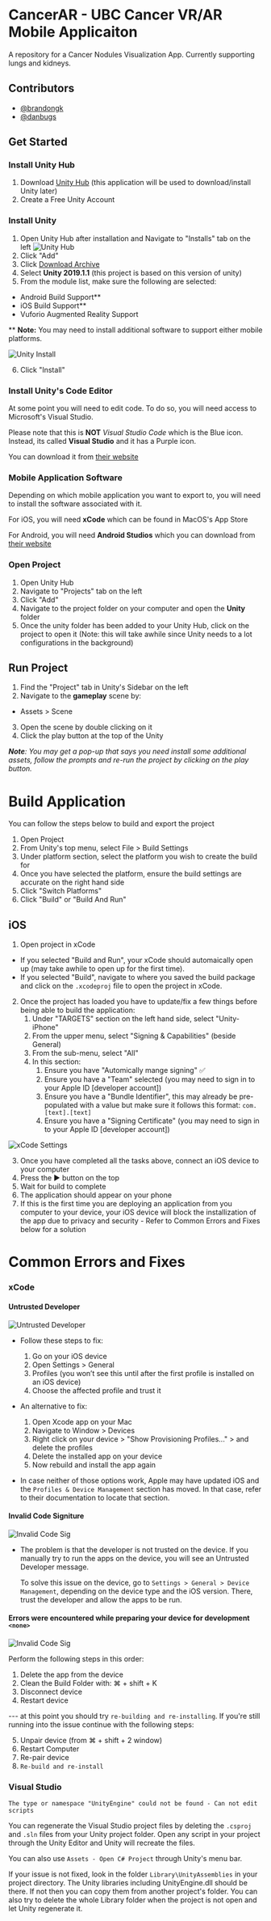 # CancerAR - UBC Cancer VR/AR Mobile Applicaiton 
A repository for a Cancer Nodules Visualization App. Currently supporting lungs and kidneys. 

## Contributors 
- [@brandongk](https://github.com/brandongk-ubco) 
- [@danbugs](https://github.com/danbugs)


## Get Started

### Install Unity Hub
1. Download [Unity Hub](https://store.unity.com/#plans-individual) (this application will be used to download/install Unity later) 
2. Create a Free Unity Account 
### Install Unity 
1. Open Unity Hub after installation and Navigate to "Installs" tab on the left
![Unity Hub](https://docs.unity3d.com/uploads/Main/gs_hub_installs_screen.png)
2. Click "Add"
3. Click [Download Archive](https://unity3d.com/get-unity/download/archive)
4. Select **Unity 2019.1.1** (this project is based on this version of unity)
5. From the module list, make sure the following are selected:
- Android Build Support**
- iOS Build Support**
- Vuforio Augmented Reality Support

** **Note:** You may need to install additional software to support either mobile platforms.


![Unity Install](README%20Pictures/Installing_Unity.png)

6. Click "Install"

### Install Unity's Code Editor 

At some point you will need to edit code. To do so, you will need access to Microsoft's Visual Studio. 

Please note that this is **NOT** *Visual Studio Code* which is the Blue icon. Instead, its called **Visual Studio** and it has a Purple icon. 

You can download it from [their website](https://visualstudio.microsoft.com/)
### Mobile Application Software
Depending on which mobile application you want to export to, you will need to install the software associated with it. 

For iOS, you will need **xCode** which can be found in MacOS's App Store

For Android, you will need **Android Studios** which  you can download from [their website](https://developer.android.com/studio)


### Open Project 
1. Open Unity Hub 
2. Navigate to "Projects" tab on the left
3. Click "Add"
4. Navigate to the project folder on your computer and open the **Unity** folder
5. Once the unity folder has been added to your Unity Hub, click on the project to open it (Note: this will take awhile since Unity needs to a lot configurations in the background)


## Run Project 
1. Find the "Project" tab in Unity's Sidebar on the left
2. Navigate to the **gameplay** scene by:
 - Assets > Scene 
 3. Open the scene by double clicking on it 
 4. Click the play button at the top of the Unity

***Note**: You may get a pop-up that says you need install some additional assets, follow the prompts and re-run the project by clicking on the play button.* 

# Build Application 

You can follow the steps below to build and export the project 

1. Open Project
2. From Unity's top menu, select File > Build Settings
3. Under platform section, select the platform you wish to create the build for
4. Once you have selected the platform, ensure the build settings are accurate on the right hand side
5. Click "Switch Platforms"
6. Click "Build" or "Build And Run" 


## iOS
1. Open project in xCode
- If you selected "Build and Run", your xCode should automaically open up (may take awhile to open up for the first time). 
- If you selected "Build", navigate to where you saved the build package and click on the `.xcodeproj` file to open the project in xCode.
2. Once the project has loaded you have to update/fix a few things before being able to build the application:
     1. Under "TARGETS" section on the left hand side, select "Unity-iPhone" 
     2. From the upper menu, select "Signing & Capabilities" (beside General)
     3. From the sub-menu, select "All" 
     4. In this section: 
          1. Ensure you have "Automically mange signing" ✅
          2. Ensure you have a "Team" selected (you may need to sign in to your Apple ID [developer account]) 
          3. Ensure you have a "Bundle Identifier", this may already be pre-populated with a value but make sure it follows this format: `com.[text].[text]`     
          4. Ensure you have a "Signing Certificate" (you may need to sign in to your Apple ID [developer account])

![xCode Settings](README%20Pictures/xCode_Settings.png)

3. Once you have completed all the tasks above, connect an iOS device to your computer
4. Press the ▶️  button on the top 
5. Wait for build to complete 
6. The application should appear on your phone 
7. If this is the first time you are deploying an application from you computer to your device, your iOS device will block the installization of the app due to privacy and security - Refer to Common Errors and Fixes below for a solution


# Common Errors and Fixes

### xCode

#### Untrusted Developer 

![Untrusted Developer](README%20Pictures/Untrusted_Dev.png)

- Follow these steps to fix:
     1. Go on your iOS device 
     2. Open Settings > General
     3. Profiles (you won’t see this until after the first profile is installed on an iOS device)
     4. Choose the affected profile and trust it

- An alternative to fix: 
     1. Open Xcode app on your Mac
     2. Navigate to Window > Devices 
     3. Right click on your device > "Show Provisioning Profiles..." > and delete the profiles 
     4. Delete the installed app on your device 
     5. Now rebuild and install the app again 
     
- In case neither of those options work, Apple may have updated iOS and the `Profiles & Device Management` section has moved. In that case, refer to their documentation to locate that section.
  

#### Invalid Code Signiture 

![Invalid Code Sig](README%20Pictures/InvalidCodeSig.png)



- The problem is that the developer is not trusted on the device. If you manually try to run the apps on the device, you will see an Untrusted Developer message.

  To solve this issue on the device, go to `Settings > General > Device Management`, depending on the device type and the iOS version. There, trust the developer and allow the apps to be run.

#### Errors were encountered while preparing your device for development `<none>`

![Invalid Code Sig](README%20Pictures/none_error.png)

Perform the following steps in this order:

1. Delete the app from the device
2. Clean the Build Folder with: ⌘ + shift + K
3. Disconnect device
4. Restart device 

--- at this point you should try `re-building and re-installing`. If you're still running into the issue continue with the following steps:

5. Unpair device (from ⌘ + shift + 2 window)
6. Restart Computer 
7. Re-pair device 
8. `Re-build and re-install`

### Visual Studio

```
The type or namespace "UnityEngine" could not be found - Can not edit scripts
```
You can regenerate the Visual Studio project files by deleting the `.csproj` and `.sln` files from your Unity project folder. Open any script in your project through the Unity Editor and Unity will recreate the files. 

You can also use `Assets - Open C# Project` through Unity's menu bar.

If your issue is not fixed, look in the folder `Library\UnityAssemblies` in your project directory. The Unity libraries including UnityEngine.dll should be there. If not then you can copy them from another project's folder. You can also try to delete the whole Library folder when the project is not open and let Unity regenerate it.
